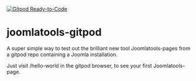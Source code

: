 [![Gitpod Ready-to-Code](https://img.shields.io/badge/Gitpod-ready--to--code-blue?logo=gitpod)](https://gitpod.io/#https://github.com/joomlatools/joomlatools-gitpod-pages)
# joomlatools-gitpod
A super simple way to test out the brilliant new tool Joomlatools-pages from a gitpod repo containing a Joomla installation.

Just visit /hello-world in the gitpod browser, to see your first Joomlatools-page.
